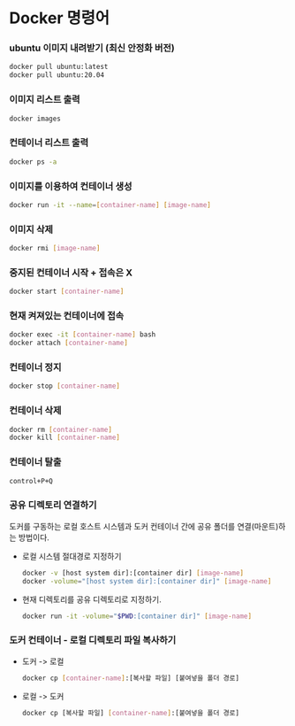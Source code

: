 # Docker 명령어

### ubuntu 이미지 내려받기 (최신 안정화 버전)

```bash
docker pull ubuntu:latest
docker pull ubuntu:20.04
```

### 이미지 리스트 출력

```bash
docker images
```

### 컨테이너 리스트 출력

```bash
docker ps -a
```

### 이미지를 이용하여 컨테이너 생성

```bash
docker run -it --name=[container-name] [image-name]
```

### 이미지 삭제

```bash
docker rmi [image-name]
```

### 중지된 컨테이너 시작 + 접속은 X

```bash
docker start [container-name]
```

### 현재 켜져있는 컨테이너에 접속

```bash
docker exec -it [container-name] bash
docker attach [container-name]
```

### 컨테이너 정지

```bash
docker stop [container-name]
```

### 컨테이너 삭제

```bash
docker rm [container-name]
docker kill [container-name] 
```

### 컨테이너 탈출

```bash
control+P+Q
```


### 공유 디렉토리 연결하기

도커를 구동하는 로컬 호스트 시스템과 도커 컨테이너 간에 공유 폴더를 연결(마운트)하는 방법이다. 

- 로컬 시스템 절대경로 지정하기

  ```bash
  docker -v [host system dir]:[container dir] [image-name]
  docker -volume="[host system dir]:[container dir]" [image-name]
  ```

- 현재 디렉토리를 공유 디렉토리로 지정하기.

  ```bash
  docker run -it -volume="$PWD:[container dir]" [image-name]
  ```


### 도커 컨테이너 - 로컬 디렉토리 파일 복사하기

- 도커 -> 로컬

  ```bash
  docker cp [container-name]:[복사할 파일] [붙여넣을 폴더 경로]
  ```

- 로컬 -> 도커

  ```bash
  docker cp [복사할 파일] [container-name]:[붙여넣을 폴더 경로]
  ```

